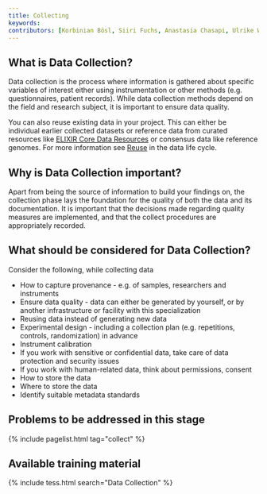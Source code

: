 ```yaml
---
title: Collecting
keywords:
contributors: [Korbinian Bösl, Siiri Fuchs, Anastasia Chasapi, Ulrike Wittig]
---
```


## What is Data Collection?

Data collection is the process where information is gathered about specific variables of interest either using instrumentation or other methods (e.g. questionnaires, patient records). While data collection methods depend on the field and research subject, it is important to ensure data quality.

You can also reuse existing data in your project. This can either be individual earlier collected datasets or reference data from curated resources like [ELIXIR Core Data Resources](https://elixir-europe.org/platforms/data/core-data-resources) or consensus data like reference genomes.  For more information see [Reuse](reusing) in the data life cycle. 


## Why is Data Collection important?

Apart from being the source of information to build your findings on, the collection phase lays the foundation for the quality of both the data and its documentation. It is important that the decisions made regarding quality measures are implemented, and that the collect procedures are appropriately recorded. 


## What should be considered for Data Collection?

Consider the following, while collecting data

* How to capture provenance - e.g. of samples, researchers and instruments
* Ensure data quality - data can either be generated by yourself, or by another infrastructure or facility with this specialization
* Reusing data instead of generating new data
* Experimental design - including a collection plan (e.g. repetitions, controls, randomization) in advance
* Instrument calibration
* If you work with sensitive or confidential data, take care of data protection and security issues
* If you work with human-related data, think about permissions, consent
* How to store the data
* Where to store the data
* Identify suitable metadata standards


## Problems to be addressed in this stage

{% include pagelist.html tag="collect" %}


## Available training material

{% include tess.html search="Data Collection" %}


<!-- * Managing files and file naming
* Data quality


## External links -->
